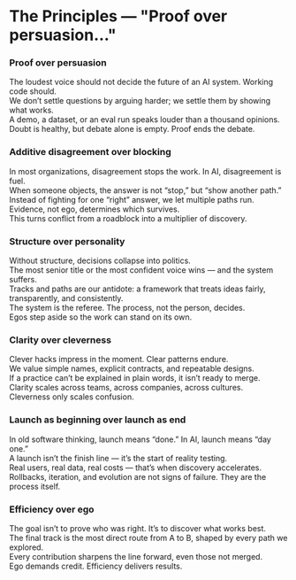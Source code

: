 # The Principles — "Proof over persuasion…"


### Proof over persuasion
The loudest voice should not decide the future of an AI system. Working code should.  
We don’t settle questions by arguing harder; we settle them by showing what works.  
A demo, a dataset, or an eval run speaks louder than a thousand opinions.  
Doubt is healthy, but debate alone is empty. Proof ends the debate.  

### Additive disagreement over blocking
In most organizations, disagreement stops the work. In AI, disagreement is fuel.  
When someone objects, the answer is not “stop,” but “show another path.”  
Instead of fighting for one “right” answer, we let multiple paths run.  
Evidence, not ego, determines which survives.  
This turns conflict from a roadblock into a multiplier of discovery.  

### Structure over personality
Without structure, decisions collapse into politics.  
The most senior title or the most confident voice wins — and the system suffers.  
Tracks and paths are our antidote: a framework that treats ideas fairly, transparently, and consistently.  
The system is the referee. The process, not the person, decides.  
Egos step aside so the work can stand on its own.  

### Clarity over cleverness
Clever hacks impress in the moment. Clear patterns endure.  
We value simple names, explicit contracts, and repeatable designs.  
If a practice can’t be explained in plain words, it isn’t ready to merge.  
Clarity scales across teams, across companies, across cultures.  
Cleverness only scales confusion.  

### Launch as beginning over launch as end
In old software thinking, launch means “done.” In AI, launch means “day one.”  
A launch isn’t the finish line — it’s the start of reality testing.  
Real users, real data, real costs — that’s when discovery accelerates.  
Rollbacks, iteration, and evolution are not signs of failure. They are the process itself.  

### Efficiency over ego
The goal isn’t to prove who was right. It’s to discover what works best.  
The final track is the most direct route from A to B, shaped by every path we explored.  
Every contribution sharpens the line forward, even those not merged.  
Ego demands credit. Efficiency delivers results.  


